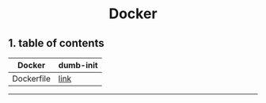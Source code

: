 <p align="center">
    <h1 align="center">
        Docker
    </h1>
</p>

## 1. table of contents

| Docker     | dumb-init                               | 
|------------|-----------------------------------------|
| Dockerfile | [link](https://github.com/ByeongHunKim/Docker/blob/main/Dockerfile/dumb-init.md)           |

---

